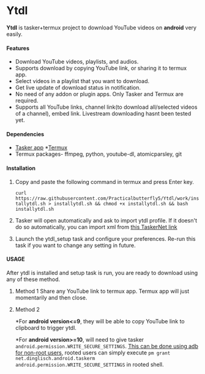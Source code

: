 # Ytdl


**Ytdl** is tasker+termux project to download YouTube videos on **android** very easily.

#### Features
* Download YouTube videos, playlists, and audios.
* Supports download by copying YouTube link, or sharing it to termux app.
* Select videos in a playlist that you want to download.
* Get live update of download status in notification.
* No need of any addon or plugin apps. Only Tasker and Termux are required.
* Supports all YouTube links, channel link(to download all/selected videos of a channel), embed link. Livestream downloading hasnt been tested yet.


#### Dependencies
* [Tasker app](https://play.google.com/store/apps/details?id=net.dinglisch.android.taskerm)
*[Termux](https://f-droid.org/en/packages/com.termux.tasker/)
* Termux packages- ffmpeg, python, youtube-dl, atomicparsley, git

#### Installation

1. Copy and paste the following command in termux and press Enter key.
      
      ```curl https://raw.githubusercontent.com/Practicalbutterfly5/Ytdl/work/installytdl.sh > installytdl.sh && chmod +x installytdl.sh && bash installytdl.sh```

2. Tasker will open automatically and ask to import ytdl profile. If it doesn't do so automatically, you can import xml from [this TaskerNet link](https://taskernet.com/shares/?user=AS35m8nYO2KrDhtHnG3NNyeEpC1I3aBlL349HB7KHCBcBdz7DgYGq9nCOtOP%2BuTRApmJuA0UCGgl&id=Project%3Aytdl)

3. Launch the ytdl_setup task and configure your preferences. Re-run this task if you want to change any setting in future.


#### USAGE

After ytdl is installed and setup task is run, you are ready to download using any of these method.

1. Method 1
Share any YouTube link to termux app. Termux app will just momentarily and then close.


2. Method 2

   *For **android version<=9**, they will be able to copy YouTube link to clipboard to trigger ytdl.


   *For **android version>=10**, will need to give tasker ```android.permission.WRITE_SECURE_SETTINGS```. [This can be done using adb for non-root users](https://tasker.joaoapps.com/userguide/en/help/ah_secure_setting_grant.html), rooted users can simply execute ```pm grant net.dinglisch.android.taskerm android.permission.WRITE_SECURE_SETTINGS``` in rooted shell.
